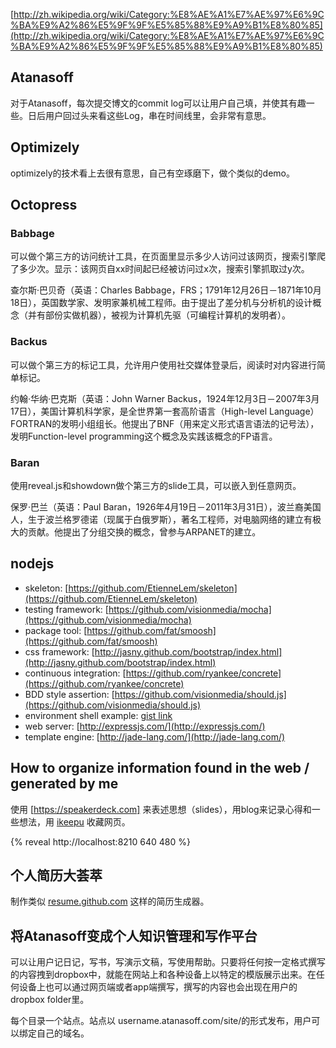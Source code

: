 

[http://zh.wikipedia.org/wiki/Category:%E8%AE%A1%E7%AE%97%E6%9C%BA%E9%A2%86%E5%9F%9F%E5%85%88%E9%A9%B1%E8%80%85](http://zh.wikipedia.org/wiki/Category:%E8%AE%A1%E7%AE%97%E6%9C%BA%E9%A2%86%E5%9F%9F%E5%85%88%E9%A9%B1%E8%80%85)

## Atanasoff

对于Atanasoff，每次提交博文的commit log可以让用户自己填，并使其有趣一些。日后用户回过头来看这些Log，串在时间线里，会非常有意思。

## Optimizely

optimizely的技术看上去很有意思，自己有空琢磨下，做个类似的demo。

## Octopress

### Babbage

可以做个第三方的访问统计工具，在页面里显示多少人访问过该网页，搜索引擎爬了多少次。显示：该网页自xx时间起已经被访问过x次，搜索引擎抓取过y次。

查尔斯·巴贝奇（英语：Charles Babbage，FRS；1791年12月26日－1871年10月18日），英国数学家、发明家兼机械工程师。由于提出了差分机与分析机的设计概念（并有部份实做机器），被视为计算机先驱（可编程计算机的发明者）。

### Backus

可以做个第三方的标记工具，允许用户使用社交媒体登录后，阅读时对内容进行简单标记。

约翰·华纳·巴克斯（英语：John Warner Backus，1924年12月3日－2007年3月17日），美国计算机科学家，是全世界第一套高阶语言（High-level Language）FORTRAN的发明小组组长。他提出了BNF（用来定义形式语言语法的记号法），发明Function-level programming这个概念及实践该概念的FP语言。

### Baran

使用reveal.js和showdown做个第三方的slide工具，可以嵌入到任意网页。

保罗·巴兰（英语：Paul Baran，1926年4月19日－2011年3月31日），波兰裔美国人，生于波兰格罗德诺（现属于白俄罗斯），著名工程师，对电脑网络的建立有极大的贡献。他提出了分组交换的概念，曾参与ARPANET的建立。



## nodejs

* skeleton: [https://github.com/EtienneLem/skeleton](https://github.com/EtienneLem/skeleton)
* testing framework: [https://github.com/visionmedia/mocha](https://github.com/visionmedia/mocha)
* package tool: [https://github.com/fat/smoosh](https://github.com/fat/smoosh)
* css framework: [http://jasny.github.com/bootstrap/index.html](http://jasny.github.com/bootstrap/index.html)
* continuous integration: [https://github.com/ryankee/concrete](https://github.com/ryankee/concrete)
* BDD style assertion: [https://github.com/visionmedia/should.js](https://github.com/visionmedia/should.js)
* environment shell example: [gist link](https://raw.github.com/gist/1658930/17e51bef9a33e8f39560d118c9e4f1f49e6cabc3/mocha_sample_project_install.sh)
* web server: [http://expressjs.com/](http://expressjs.com/)
* template engine: [http://jade-lang.com/](http://jade-lang.com/)

## How to organize information found in the web / generated by me

使用 [https://speakerdeck.com] 来表述思想（slides），用blog来记录心得和一些想法，用 [ikeepu](http://ikeepu.com) 收藏网页。


{% reveal http://localhost:8210 640 480 %}

## 个人简历大荟萃

制作类似 [resume.github.com](http://resume.github.com) 这样的简历生成器。

## 将Atanasoff变成个人知识管理和写作平台

可以让用户记日记，写书，写演示文稿，写使用帮助。只要将任何按一定格式撰写的内容拽到dropbox中，就能在网站上和各种设备上以特定的模版展示出来。在任何设备上也可以通过网页端或者app端撰写，撰写的内容也会出现在用户的dropbox folder里。

每个目录一个站点。站点以 username.atanasoff.com/site/的形式发布，用户可以绑定自己的域名。



